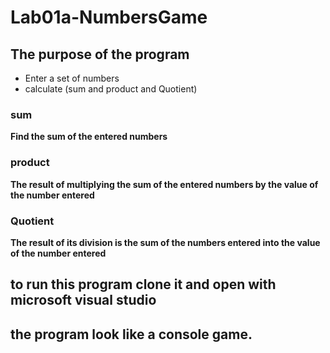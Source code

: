 # Lab01a-NumbersGame

## The purpose of the program

- Enter a set of numbers 
- calculate (sum and product and Quotient)

### sum 
**Find the sum of the entered numbers**

### product
**The result of multiplying the sum of the entered numbers by the value of the number entered**

### Quotient
**The result of its division is the sum of the numbers entered into the value of the number entered**


## to run this program clone it and open with microsoft visual studio

##  the program look like a console game.
